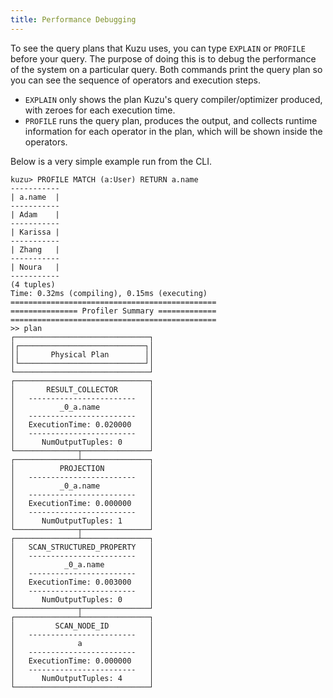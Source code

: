 ```yaml
---
title: Performance Debugging
---
```


To see the query plans that Kuzu uses, you can
type `EXPLAIN` or `PROFILE` before your query. The purpose of doing
this is to debug the performance of the system on a particular
query. Both commands print the query plan so you can see the sequence of operators and execution steps.

- `EXPLAIN` only shows the plan Kuzu's query compiler/optimizer produced, with zeroes for each execution time.
- `PROFILE` runs the query plan, produces the output, and collects runtime information for each
operator in the plan, which will be shown inside the operators.

Below is a very simple example run from the CLI.

```cypher
kuzu> PROFILE MATCH (a:User) RETURN a.name
-----------
| a.name  |
-----------
| Adam    |
-----------
| Karissa |
-----------
| Zhang   |
-----------
| Noura   |
-----------
(4 tuples)
Time: 0.32ms (compiling), 0.15ms (executing)
==============================================
=============== Profiler Summary =============
==============================================
>> plan
┌──────────────────────────────┐
│┌────────────────────────────┐│
││       Physical Plan        ││
│└────────────────────────────┘│
└──────────────────────────────┘
┌──────────────────────────────┐
│       RESULT_COLLECTOR       │
│   ------------------------   │
│          _0_a.name           │
│   ------------------------   │
│   ExecutionTime: 0.020000    │
│   ------------------------   │
│      NumOutputTuples: 0      │
└──────────────┬───────────────┘
┌──────────────┴───────────────┐
│          PROJECTION          │
│   ------------------------   │
│          _0_a.name           │
│   ------------------------   │
│   ExecutionTime: 0.000000    │
│   ------------------------   │
│      NumOutputTuples: 1      │
└──────────────┬───────────────┘
┌──────────────┴───────────────┐
│   SCAN_STRUCTURED_PROPERTY   │
│   ------------------------   │
│           _0_a.name          │
│   ------------------------   │
│   ExecutionTime: 0.003000    │
│   ------------------------   │
│      NumOutputTuples: 0      │
└──────────────┬───────────────┘
┌──────────────┴───────────────┐
│         SCAN_NODE_ID         │
│   ------------------------   │
│              a               │
│   ------------------------   │
│   ExecutionTime: 0.000000    │
│   ------------------------   │
│      NumOutputTuples: 4      │
└──────────────────────────────┘
```

